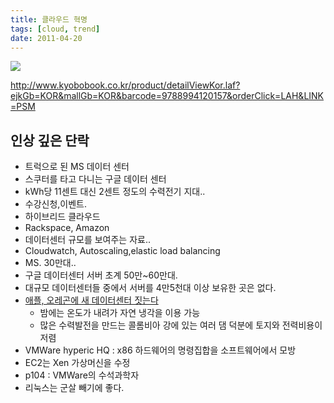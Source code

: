 ```yaml
---
title: 클라우드 혁명
tags: [cloud, trend]
date: 2011-04-20
---
```


![](https://image.kyobobook.co.kr/images/book/large/157/l9788994120157.jpg)

http://www.kyobobook.co.kr/product/detailViewKor.laf?ejkGb=KOR&mallGb=KOR&barcode=9788994120157&orderClick=LAH&LINK=PSM

## 인상 깊은 단락

* 트럭으로 된 MS 데이터 센터
* 스쿠터를 타고 다니는 구글 데이터 센터
* kWh당 11센트 대신 2센트 정도의 수력전기 지대..
* 수강신청,이벤트.
* 하이브리드 클라우드
* Rackspace, Amazon
* 데이터센터 규모를 보여주는 자료..
* Cloudwatch, Autoscaling,elastic load balancing
* MS. 30만대..
* 구글 데이터센터 서버 초계 50만~60만대.
* 대규모 데이터센터들 중에서 서버를 4만5천대 이상 보유한 곳은 없다.
* [애플, 오레곤에 새 데이터센터 짓는다](
http://www.itworld.co.kr/news/74347/%EC%95%A0%ED%94%8C,%20%EC%98%A4%EB%A0%88%EA%B3%A4%EC%97%90%20%EC%83%88%20%EB%8D%B0%EC%9D%B4%ED%84%B0%EC%84%BC%ED%84%B0%20%EC%A7%93%EB%8A%94%EB%8B%A4)
    * 밤에는 온도가 내려가 자연 냉각을 이용 가능
    * 많은 수력발전을 만드는 콜롬비아 강에 있는 여러 댐 덕분에 토지와 전력비용이 저렴
* VMWare hyperic HQ : x86 하드웨어의 명령집합을 소프트웨어에서 모방
* EC2는 Xen 가상머신을 수정
* p104 : VMWare의 수석과학자
* 리눅스는 군살 빼기에 좋다.
